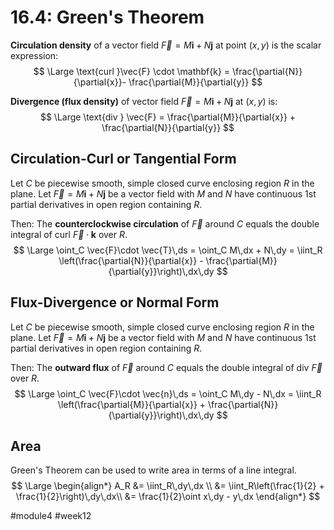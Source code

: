 # 16.4: Green's Theorem
**Circulation density** of a vector field $\vec{F} = M\mathbf{i} + N\mathbf{j}$ at point $(x, y)$ is the scalar expression:
$$
\Large
\text{curl }\vec{F} \cdot \mathbf{k} = \frac{\partial{N}}{\partial{x}}- \frac{\partial{M}}{\partial{y}}
$$

**Divergence (flux density)** of vector field $\vec{F} = M\mathbf{i} + N\mathbf{j}$ at $(x, y)$ is:
$$
\Large
\text{div } \vec{F} = \frac{\partial{M}}{\partial{x}} + \frac{\partial{N}}{\partial{y}}
$$

## Circulation-Curl or Tangential Form
Let $C$ be piecewise smooth, simple closed curve enclosing region $R$ in the plane.
Let $\vec{F} = M\mathbf{i} + N\mathbf{j}$ be a vector field with $M$ and $N$ have continuous 1st partial derivatives in open region containing $R$.

Then:
The **counterclockwise circulation** of $\vec{F}$ around $C$ equals the double integral of $\text{curl } \vec{F} \cdot \mathbf{k}$ over $R$.
$$
\Large
\oint_C \vec{F}\cdot \vec{T}\,ds = \oint_C M\,dx + N\,dy = \iint_R \left(\frac{\partial{N}}{\partial{x}} - \frac{\partial{M}}{\partial{y}}\right)\,dx\,dy
$$
## Flux-Divergence or Normal Form
Let $C$ be piecewise smooth, simple closed curve enclosing region $R$ in the plane.
Let $\vec{F} = M\mathbf{i} + N\mathbf{j}$ be a vector field with $M$ and $N$ have continuous 1st partial derivatives in open region containing $R$.

Then:
The **outward flux** of $\vec{F}$ around $C$ equals the double integral of $\text{div } \vec{F}$ over $R$.
$$
\Large
\oint_C \vec{F}\cdot \vec{n}\,ds = \oint_C M\,dy - N\,dx = \iint_R \left(\frac{\partial{M}}{\partial{x}} + \frac{\partial{N}}{\partial{y}}\right)\,dx\,dy
$$
## Area
Green's Theorem can be used to write area in terms of a line integral.
$$
\Large
\begin{align*}
A_R &= \iint_R\,dy\,dx \\
&= \iint_R\left(\frac{1}{2} + \frac{1}{2}\right)\,dy\,dx\\
&= \frac{1}{2}\oint x\,dy - y\,dx
\end{align*}
$$

#module4 #week12